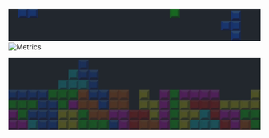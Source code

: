 
<img src="/c.png" alt="Metrics" width="100%" height = "30%"><br>
![Metrics](https://metrics.lecoq.io/saulTejeda117?template=classic&languages=1&base.indepth=false&base.hireable=false&languages.limit=8&languages.threshold=0%25&languages.other=false&languages.colors=github&languages.sections=most-used&languages.indepth=false&languages.analysis.timeout=15&languages.categories=markup%2C%20programming&languages.recent.categories=markup%2C%20programming&languages.recent.load=300&languages.recent.days=14&config.timezone=America%2FMexico_City&config.display=large&config.padding=0%2C%208%25)

<img src="/b.jpg" alt="Metrics" width="100%" height = "30%">
